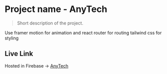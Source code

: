 # Project name - AnyTech

> Short description of the project.

Use framer motion for animation and react router for routing tailwind css for styling

## Live Link

Hosted in Firebase -> [AnyTech](https://anytech-edistys-career.web.app)
